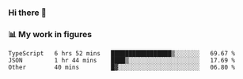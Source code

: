 ### Hi there 👋

### 📊 My work in figures

<!--START_SECTION:waka-->

```text
TypeScript   6 hrs 52 mins   █████████████████▒░░░░░░░   69.67 %
JSON         1 hr 44 mins    ████▒░░░░░░░░░░░░░░░░░░░░   17.69 %
Other        40 mins         █▓░░░░░░░░░░░░░░░░░░░░░░░   06.80 %
```

<!--END_SECTION:waka-->
